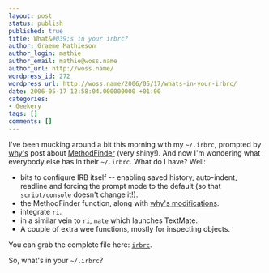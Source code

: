```yaml
---
layout: post
status: publish
published: true
title: What&#039;s in your irbrc?
author: Graeme Mathieson
author_login: mathie
author_email: mathie@woss.name
author_url: http://woss.name/
wordpress_id: 272
wordpress_url: http://woss.name/2006/05/17/whats-in-your-irbrc/
date: 2006-05-17 12:58:04.000000000 +01:00
categories:
- Geekery
tags: []
comments: []
---
```

I've been mucking around a bit this morning with my `~/.irbrc`, prompted by [why's](http://redhanded.hobix.com/) post about [MethodFinder](http://www.nobugs.org/developer/ruby/method_finder.html) (very shiny!).  And now I'm wondering what everybody else has in their `~/.irbrc`.  What do I have?  Well:

* bits to configure IRB itself -- enabling saved history, auto-indent, readline and forcing the prompt mode to the default (so that `script/console` doesn't change it!).
* the MethodFinder function, along with [why's modifications](http://redhanded.hobix.com/inspect/stickItInYourIrbrcMethodfinder.html).
* integrate `ri`.
* in a similar vein to `ri`, `mate` which launches TextMate.
* A couple of extra wee functions, mostly for inspecting objects.

You can grab the complete file here: [`irbrc`](http://woss.name/dist/irbrc.rb).

So, what's in your `~/.irbrc`?
